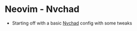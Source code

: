 # Neovim - Nvchad
* Starting off with a basic [Nvchad](https://nvchad.com) config with some tweaks

